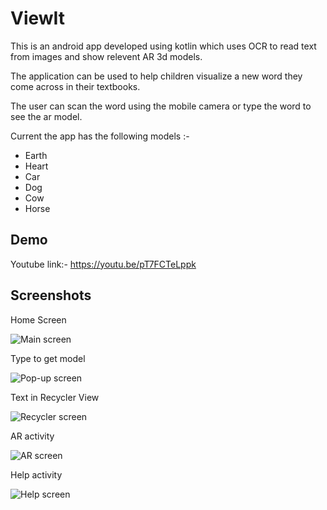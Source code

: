 
# ViewIt

This is an android app developed using kotlin which uses OCR to read text from images and show relevent AR 3d models.

The application can be used to help children visualize a new word they come across in their textbooks.

The user can scan the word using the mobile camera or type the word to see the ar model.

Current the app has the following models :-
 * Earth
 * Heart
 * Car
 * Dog
 * Cow
 * Horse
## Demo

Youtube link:- https://youtu.be/pT7FCTeLppk
## Screenshots

Home Screen

![Main screen](https://user-images.githubusercontent.com/73965147/196347458-77673ae2-73a3-4326-9e2f-54e10741936f.png)

Type to get model

![Pop-up screen](https://user-images.githubusercontent.com/73965147/196347471-6463cade-362b-4881-a642-551ddd512e65.png)

Text in Recycler View

![Recycler screen](https://user-images.githubusercontent.com/73965147/196347476-06d0e70c-1e94-4f52-97b1-c63b047ee869.png)

AR activity

![AR screen](https://user-images.githubusercontent.com/73965147/196347383-f5117f8b-f60f-4f3d-af19-7730819fb255.png)

Help activity

![Help screen](https://user-images.githubusercontent.com/73965147/196347422-5364d901-69fb-4bb9-a001-5a5e75a86adf.png)
